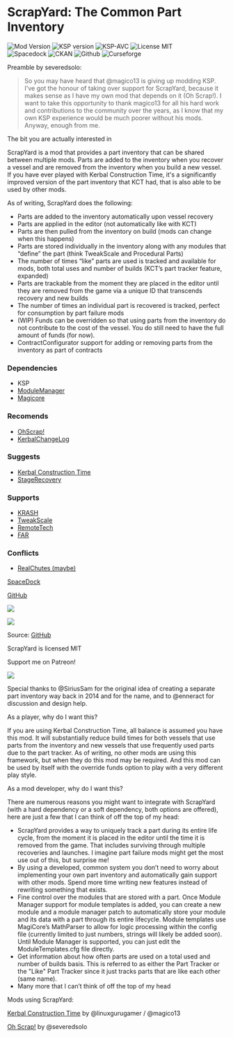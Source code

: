  # ScrapYard: The Common Part Inventory
![Mod Version](https://img.shields.io/github/v/release/zer0Kerbal/ScrapYard?include_prereleases?style=plastic)
![KSP version](https://img.shields.io/endpoint?url=https://raw.githubusercontent.com/zer0Kerbal/ScrapYard/master/json/ksp.json?style=plastic) ![KSP-AVC](https://img.shields.io/badge/KSP-AVC--supported-brightgreen.svg?style=plastic) ![License MIT](https://img.shields.io/badge/license-MIT-red?style=plastic)  
![Spacedock](https://img.shields.io/badge/SpaceDock-listed-blue.svg?style=plastic) ![CKAN](https://img.shields.io/badge/CKAN-Indexed-blue.svg?style=plastic) ![Github](https://img.shields.io/badge/Github-Indexed-blue.svg?style=plastic) ![Curseforge](https://img.shields.io/badge/CurseForge-listed-blue.svg?style=plastic)


Preamble by severedsolo: 
> So you may have heard that @magico13 is giving up modding KSP. I've got the honour of taking over support for ScrapYard, because it makes sense as I have my own mod that depends on it (Oh Scrap!). I want to take this opportunity to thank magico13 for all his hard work and contributions to the community over the years, as I know that my own KSP experience would be much poorer without his mods. Anyway, enough from me.

The bit you are actually interested in

ScrapYard is a mod that provides a part inventory that can be shared between multiple mods. Parts are added to the inventory when you recover a vessel and are removed from the inventory when you build a new vessel. If you have ever played with Kerbal Construction Time, it's a significantly improved version of the part inventory that KCT had, that is also able to be used by other mods.

As of writing, ScrapYard does the following:

- Parts are added to the inventory automatically upon vessel recovery
- Parts are applied in the editor (not automatically like with KCT)
- Parts are then pulled from the inventory on build (mods can change when this happens)
- Parts are stored individually in the inventory along with any modules that “define” the part (think TweakScale and Procedural Parts)
- The number of times “like” parts are used is tracked and available for mods, both total uses and number of builds (KCT’s part tracker feature, expanded)
- Parts are trackable from the moment they are placed in the editor until they are removed from the game via a unique ID that transcends recovery and new builds
- The number of times an individual part is recovered is tracked, perfect for consumption by part failure mods
- (WIP) Funds can be overridden so that using parts from the inventory do not contribute to the cost of the vessel. You do still need to have the full amount of funds (for now).
- ContractConfigurator support for adding or removing parts from the inventory as part of contracts

 

### Dependencies
- KSP
- [ModuleManager](https://forum.kerbalspaceprogram.com/index.php?/topic/50533-**)
- [Magicore](http://forum.kerbalspaceprogram.com/index.php?/topic/97033-*)

### Recomends
- [OhScrap!](https://forum.kerbalspaceprogram.com/index.php?/topic/160854-*)
- [KerbalChangeLog](https://forum.kerbalspaceprogram.com/index.php?/topic/179207-*)

### Suggests
- [Kerbal Construction Time]()
- [StageRecovery](https://forum.kerbalspaceprogram.com/index.php?/topic/179306-**)

### Supports
- [KRASH](http://forum.kerbalspaceprogram.com/index.php?/topic/133082-*)
- [TweakScale](https://forum.kerbalspaceprogram.com/index.php?/topic/179030-*)
- [RemoteTech]()
- [FAR]()

### Conflicts
- [RealChutes  (maybe)]()


[SpaceDock](https://spacedock.info/mod/1746/ScrapYard)

[GitHub](https://github.com/zer0Kerbal/ScrapYard/releases/latest/)

 
![](https://i.imgur.com/DVDdgU1.png)
 
![](https://i.imgur.com/y0vd6WS.png)

Source: [GitHub](https://github.com/zer0Kerbal/ScrapYard/)

ScrapYard is licensed MIT

Support me on Patreon!

![](https://www.paypalobjects.com/en_GB/i/btn/btn_donate_LG.gif)

 

Special thanks to @SiriusSam for the original idea of creating a separate part inventory way back in 2014 and for the name, and to @enneract for discussion and design help.

As a player, why do I want this?

If you are using Kerbal Construction Time, all balance is assumed you have this mod. It will substantially reduce build times for both vessels that use parts from the inventory and new vessels that use frequently used parts due to the part tracker. As of writing, no other mods are using this framework, but when they do this mod may be required. And this mod can be used by itself with the override funds option to play with a very different play style.

As a mod developer, why do I want this?


There are numerous reasons you might want to integrate with ScrapYard (with a hard dependency or a soft dependency, both options are offered), here are just a few that I can think of off the top of my head:

- ScrapYard provides a way to uniquely track a part during its entire life cycle, from the moment it is placed in the editor until the time it is removed from the game. That includes surviving through multiple recoveries and launches. I imagine part failure mods might get the most use out of this, but surprise me!
- By using a developed, common system you don’t need to worry about implementing your own part inventory and automatically gain support with other mods. Spend more time writing new features instead of rewriting something that exists.
- Fine control over the modules that are stored with a part. Once Module Manager support for module templates is added, you can create a new module and a module manager patch to automatically store your module and its data with a part through its entire lifecycle. Module templates use MagiCore’s MathParser to allow for logic processing within the config file (currently limited to just numbers, strings will likely be added soon). Until Module Manager is supported, you can just edit the ModuleTemplates.cfg file directly. ﻿
- Get information about how often parts are used on a total used and number of builds basis. This is referred to as either the Part Tracker or the "Like" Part Tracker since it just tracks parts that are like each other (same name).
- Many more that I can’t think of off the top of my head


Mods using ScrapYard:

[Kerbal Construction Time](https://forum.kerbalspaceprogram.com/index.php?/topic/62900-*) by @linuxgurugamer / @magico13

[Oh Scrap!](https://forum.kerbalspaceprogram.com/index.php?/topic/160854-*) by @severedsolo 